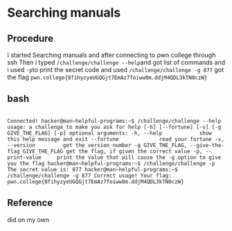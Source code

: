 
# Searching manuals

## Procedure
I started Searching manuals and after connecting to pwn college through ssh
Then i typed `/challenge/challenge --help`and got  list of commands 
and i used ` -p `to print the secret code
and used `/challenge/challenge -g 877`
got the flag `pwn.college{8fihyzyeUGQGjt7EmAz7foiww0m.ddjM4QDL3kTN0czW}`

## bash
`                                                                             
Connected!
hacker@man~helpful-programs:~$ /challenge/challenge --help
usage: a challenge to make you ask for help [-h] [--fortune] [-v]
                                            [-g GIVE_THE_FLAG] [-p]
optional arguments:
  -h, --help            show this help message and exit
  --fortune             read your fortune
  -v, --version         get the version number
  -g GIVE_THE_FLAG, --give-the-flag GIVE_THE_FLAG
                        get the flag, if given the correct value
  -p, --print-value     print the value that will cause the -g option to
                        give you the flag
hacker@man~helpful-programs:~$ /challenge/challenge -p
The secret value is: 877
hacker@man~helpful-programs:~$ /challenge/challenge -g 877
Correct usage! Your flag: pwn.college{8fihyzyeUGQGjt7EmAz7foiww0m.ddjM4QDL3kTN0czW}`

## Reference
did on my own
